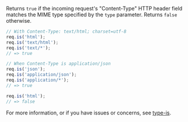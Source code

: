 Returns `true` if the incoming request's "Content-Type" HTTP header field
matches the MIME type specified by the `type` parameter.
Returns `false` otherwise.

```js
// With Content-Type: text/html; charset=utf-8
req.is('html');
req.is('text/html');
req.is('text/*');
// => true

// When Content-Type is application/json
req.is('json');
req.is('application/json');
req.is('application/*');
// => true

req.is('html');
// => false
```

For more information, or if you have issues or concerns, see [type-is](https://github.com/expressjs/type-is).

